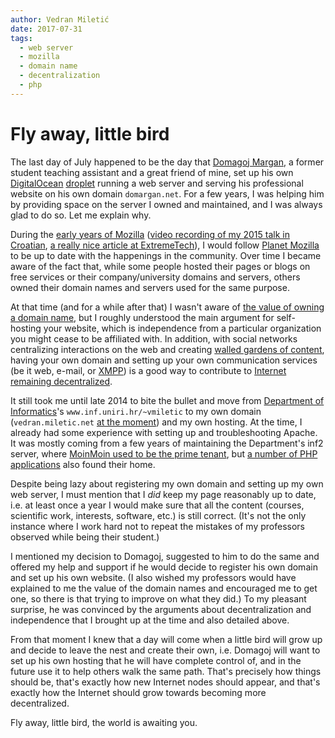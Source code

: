 ```yaml
---
author: Vedran Miletić
date: 2017-07-31
tags:
  - web server
  - mozilla
  - domain name
  - decentralization
  - php
---
```


# Fly away, little bird

The last day of July happened to be the day that [Domagoj Margan](https://domargan.net/), a former student teaching assistant and a great friend of mine, set up his own [DigitalOcean](https://www.digitalocean.com/) [droplet](https://www.digitalocean.com/products/droplets/) running a web server and serving his professional website on his own domain `domargan.net`. For a few years, I was helping him by providing space on the server I owned and maintained, and I was always glad to do so. Let me explain why.

During the [early years of Mozilla](2015-05-01-browser-wars.md) ([video recording of my 2015 talk in Croatian](https://youtu.be/pz73gD1H-s4), [a really nice article at ExtremeTech](https://www.extremetech.com/computing/90200-the-history-of-mozilla-and-firefox)), I would follow [Planet Mozilla](https://planet.mozilla.org/) to be up to date with the happenings in the community. Over time I became aware of the fact that, while some people hosted their pages or blogs on free services or their company/university domains and servers, others owned their domain names and servers used for the same purpose.

At that time (and for a while after that) I wasn't aware of [the value of owning a domain name](https://www.theguardian.com/commentisfree/2013/mar/28/why-everyone-should-register-domain-name), but I roughly understood the main argument for self-hosting your website, which is independence from a particular organization you might cease to be affiliated with. In addition, with social networks centralizing interactions on the web and creating [walled gardens of content](https://daringfireball.net/2017/06/fuck_facebook), having your own domain and setting up your own communication services (be it web, e-mail, or [XMPP](https://xmpp.org/)) is a good way to contribute to [Internet remaining decentralized](https://dangillmor.com/2014/04/25/indie-web-important/).

It still took me until late 2014 to bite the bullet and move from [Department of Informatics](https://www.inf.uniri.hr/)'s `www.inf.uniri.hr/~vmiletic` to my own domain (`vedran.miletic.net` [at the moment](https://vedran.miletic.net/)) and my own hosting. At the time, I already had some experience with setting up and troubleshooting Apache. It was mostly coming from a few years of maintaining the Department's inf2 server, where [MoinMoin used to be the prime tenant](2017-07-29-why-we-use-restructuredtext-and-sphinx-static-site-generator-for-maintaining-teaching-materials.md), but [a number of PHP applications](2017-07-22-enabling-http2-https-and-going-https-only-on-inf2.md) also found their home.

Despite being lazy about registering my own domain and setting up my own web server, I must mention that I *did* keep my page reasonably up to date, i.e. at least once a year I would make sure that all the content (courses, scientific work, interests, software, etc.) is still correct. (It's not the only instance where I work hard not to repeat the mistakes of my professors observed while being their student.)

I mentioned my decision to Domagoj, suggested to him to do the same and offered my help and support if he would decide to register his own domain and set up his own website. (I also wished my professors would have explained to me the value of the domain names and encouraged me to get one, so there is that trying to improve on what they did.) To my pleasant surprise, he was convinced by the arguments about decentralization and independence that I brought up at the time and also detailed above.

From that moment I knew that a day will come when a little bird will grow up and decide to leave the nest and create their own, i.e. Domagoj will want to set up his own hosting that he will have complete control of, and in the future use it to help others walk the same path. That's precisely how things should be, that's exactly how new Internet nodes should appear, and that's exactly how the Internet should grow towards becoming more decentralized.

Fly away, little bird, the world is awaiting you.
